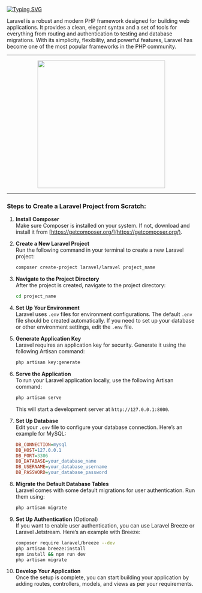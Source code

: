  


[![Typing SVG](https://readme-typing-svg.herokuapp.com/?color=da3b29&lines=L+a+r+v+e+l)](https://git.io/typing-svg)

Laravel is a robust and modern PHP framework designed for building web applications. It provides a clean, elegant syntax and a set of tools for everything from routing and authentication to testing and database migrations. With its simplicity, flexibility, and powerful features, Laravel has become one of the most popular frameworks in the PHP community.

---

<div id="header" align="center">
  <img src="https://media0.giphy.com/media/v1.Y2lkPTc5MGI3NjExeWVqMGJrdDgwNGIxdGxkZ2V3Z21kNGhuengwaGIxZnQzZTQ3NXBiNSZlcD12MV9pbnRlcm5hbF9naWZfYnlfaWQmY3Q9Zw/26DoiqmYcxgFICb3G/giphy.gif" width="340"/>
</div>

---

### Steps to Create a Laravel Project from Scratch:

1. **Install Composer**  
   Make sure Composer is installed on your system. If not, download and install it from [https://getcomposer.org/](https://getcomposer.org/).

2. **Create a New Laravel Project**  
   Run the following command in your terminal to create a new Laravel project:
   ```bash
   composer create-project laravel/laravel project_name
   ```

3. **Navigate to the Project Directory**  
   After the project is created, navigate to the project directory:
   ```bash
   cd project_name
   ```

4. **Set Up Your Environment**  
   Laravel uses `.env` files for environment configurations. The default `.env` file should be created automatically. If you need to set up your database or other environment settings, edit the `.env` file.

5. **Generate Application Key**  
   Laravel requires an application key for security. Generate it using the following Artisan command:
   ```bash
   php artisan key:generate
   ```

6. **Serve the Application**  
   To run your Laravel application locally, use the following Artisan command:
   ```bash
   php artisan serve
   ```
   This will start a development server at `http://127.0.0.1:8000`.

7. **Set Up Database**  
   Edit your `.env` file to configure your database connection. Here’s an example for MySQL:
   ```ini
   DB_CONNECTION=mysql
   DB_HOST=127.0.0.1
   DB_PORT=3306
   DB_DATABASE=your_database_name
   DB_USERNAME=your_database_username
   DB_PASSWORD=your_database_password
   ```

8. **Migrate the Default Database Tables**  
   Laravel comes with some default migrations for user authentication. Run them using:
   ```bash
   php artisan migrate
   ```

9. **Set Up Authentication** (Optional)  
   If you want to enable user authentication, you can use Laravel Breeze or Laravel Jetstream. Here’s an example with Breeze:
   ```bash
   composer require laravel/breeze --dev
   php artisan breeze:install
   npm install && npm run dev
   php artisan migrate
   ```

10. **Develop Your Application**  
    Once the setup is complete, you can start building your application by adding routes, controllers, models, and views as per your requirements.
 
